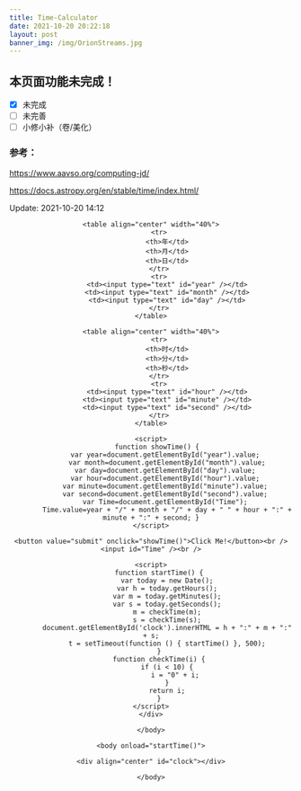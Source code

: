 ```yaml
---
title: Time-Calculator
date: 2021-10-20 20:22:18
layout: post
banner_img: /img/OrionStreams.jpg
---
```


## 本页面功能未完成！

- [x] 未完成
- [ ] 未完善
- [ ] 小修小补（卷/美化）

### 参考：

https://www.aavso.org/computing-jd/

https://docs.astropy.org/en/stable/time/index.html/

Update: 2021-10-20 14:12

<html>
<div class="markdown-body">
<head>
    <meta charset="utf-8" />
    <title>Date Calculator</title>
</head>
<body>
    <div align="center">

    <table align="center" width="40%">
        <tr>
            <th>年</td>
            <th>月</td>
            <th>日</td>
        </tr>
        <tr>
            <td><input type="text" id="year" /></td>
            <td><input type="text" id="month" /></td>
            <td><input type="text" id="day" /></td>
        </tr>
    </table>
    
    <table align="center" width="40%">
        <tr>
            <th>时</td>
            <th>分</td>
            <th>秒</td>
        </tr>
        <tr>
            <td><input type="text" id="hour" /></td>
            <td><input type="text" id="minute" /></td>
            <td><input type="text" id="second" /></td>
        </tr>
    </table>
    
    <script>
        function showTime() { 
            var year=document.getElementById("year").value; 
            var month=document.getElementById("month").value;
            var day=document.getElementById("day").value; 
            var hour=document.getElementById("hour").value; 
            var minute=document.getElementById("minute").value; 
            var second=document.getElementById("second").value; 
            var Time=document.getElementById("Time"); 
            Time.value=year + "/" + month + "/" + day + " " + hour + ":" + minute + ":" + second; }
    </script>
    
    <button value="submit" onclick="showTime()">Click Me!</button><br />
    <input id="Time" /><br />
    
    <script>
        function startTime() {
            var today = new Date();
            var h = today.getHours();
            var m = today.getMinutes();
            var s = today.getSeconds();
            m = checkTime(m);
            s = checkTime(s);
            document.getElementById('clock').innerHTML = h + ":" + m + ":" + s;
            t = setTimeout(function () { startTime() }, 500);
        }
        function checkTime(i) {
            if (i < 10) {
                i = "0" + i;
            }
            return i;
        }
    </script>
    </div>
    
    </body>
    
    <body onload="startTime()">
    
    <div align="center" id="clock"></div>
    
    </body>
</div>
</html>
